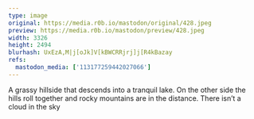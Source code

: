 ```yaml
---
type: image
original: https://media.r0b.io/mastodon/original/428.jpeg
preview: https://media.r0b.io/mastodon/preview/428.jpeg
width: 3326
height: 2494
blurhash: UxEzA,M|j[oJk]V[kBWCRRjrj]j[R4kBazay
refs:
  mastodon_media: ['113177259442027066']
---
```


A grassy hillside that descends into a tranquil lake. On the other side the hills roll together and rocky mountains are in the distance. There isn’t a cloud in the sky 
